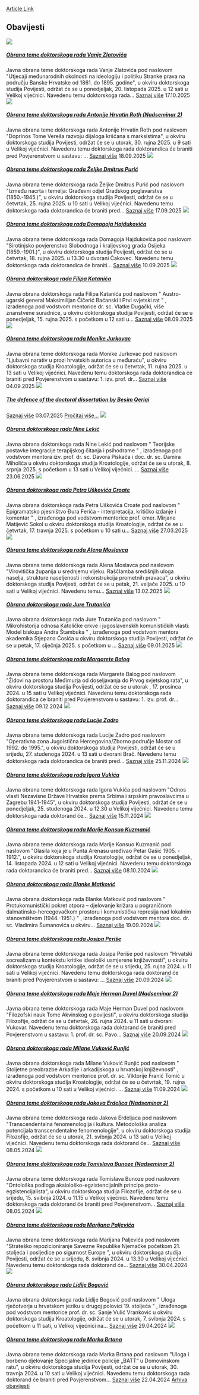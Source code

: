 [Article Link](https://www.fhs.hr/studiji/doktorski/obrane)

## Obavijesti
[ ![](https://www.fhs.hr/_pub/themes_static/hrstud2024/default/img/default_news.jpg) ](https://www.fhs.hr/studiji/doktorski/obrane?@=21u8y#news_131837)
#####  [Obrana teme doktorskoga rada Vanje Zlatovića](https://www.fhs.hr/studiji/doktorski/obrane?@=21u8y#news_131837)
Javna obrana teme doktorskoga rada Vanje Zlatovića pod naslovom "Utjecaji međunarodnih okolnosti na ideologiju i politiku Stranke prava na području Banske Hrvatske od 1861. do 1895. godine", u okviru doktorskoga studija Povijesti, održat će se u ponedjeljak, 20. listopada 2025. u 12 sati u Velikoj vijećnici. Navedenu temu doktorskoga rada... 
[Saznaj više](https://www.fhs.hr/studiji/doktorski/obrane?@=21u8y#news_131837)
17.10.2025
[ ![](https://www.fhs.hr/_pub/themes_static/hrstud2024/default/img/default_news.jpg) ](https://www.fhs.hr/studiji/doktorski/obrane?@=21twe#news_131837)
#####  [Obrana teme doktorskoga rada Antonije Hrvatin Roth (Nadseminar 2)](https://www.fhs.hr/studiji/doktorski/obrane?@=21twe#news_131837)
Javna obrana teme doktorskoga rada Antonije Hrvatin Roth pod naslovom "Doprinos Tome Vereša razvoju dijaloga kršćana s marksistima", u okviru doktorskoga studija Povijesti, održat će se u utorak, 30. rujna 2025. u 9 sati u Velikoj vijećnici. Navedenu temu doktorskoga rada doktorandica će braniti pred Povjerenstvom u sastavu: ... 
[Saznaj više](https://www.fhs.hr/studiji/doktorski/obrane?@=21twe#news_131837)
18.09.2025
[ ![](https://www.fhs.hr/_pub/themes_static/hrstud2024/default/img/default_news.jpg) ](https://www.fhs.hr/studiji/doktorski/obrane?@=21tvq#news_131837)
#####  [Obrana teme doktorskoga rada Željke Dmitrus Purić](https://www.fhs.hr/studiji/doktorski/obrane?@=21tvq#news_131837)
Javna obrana teme doktorskoga rada Željke Dmitrus Purić pod naslovom "Između nacrta i temelja: Građevni odjel Gradskog poglavarstva (1850.-1945.)", u okviru doktorskoga studija Povijesti, održat će se u četvrtak, 25. rujna 2025. u 10 sati u Velikoj vijećnici. Navedenu temu doktorskoga rada doktorandica će braniti pred... 
[Saznaj više](https://www.fhs.hr/studiji/doktorski/obrane?@=21tvq#news_131837)
17.09.2025
[ ![](https://www.fhs.hr/_pub/themes_static/hrstud2024/default/img/default_news.jpg) ](https://www.fhs.hr/studiji/doktorski/obrane?@=21tse#news_131837)
#####  [Obrana teme doktorskoga rada Domagoja Hajdukovića](https://www.fhs.hr/studiji/doktorski/obrane?@=21tse#news_131837)
Javna obrana teme doktorskoga rada Domagoja Hajdukovića pod naslovom "Sirotinjsko povjerenstvo Slobodnoga i kraljevskog grada Osijeka (1859.-1901.)", u okviru doktorskoga studija Povijesti, održat će se u četvrtak, 18. rujna 2025. u 13.30 u dvorani Čakovec. Navedenu temu doktorskoga rada doktorandica će braniti... 
[Saznaj više](https://www.fhs.hr/studiji/doktorski/obrane?@=21tse#news_131837)
10.09.2025
[ ![](https://www.fhs.hr/_pub/themes_static/hrstud2024/default/img/default_news.jpg) ](https://www.fhs.hr/studiji/doktorski/obrane?@=21ts8#news_131837)
#####  [Obrana doktorskoga rada Filipa Katanića](https://www.fhs.hr/studiji/doktorski/obrane?@=21ts8#news_131837)
Javna obrana doktorskoga rada Filipa Katanića pod naslovom " Austro-ugarski general Maksimilijan Čičerić Baćanski i Prvi svjetski rat " , izrađenoga pod vodstvom mentorice dr. sc. Vlatke Dugački, više znanstvene suradnice, u okviru doktorskoga studija Povijesti, održat će se u ponedjeljak, 15. rujna 2025. s početkom u 12 sati u... 
[Saznaj više](https://www.fhs.hr/studiji/doktorski/obrane?@=21ts8#news_131837)
08.09.2025
[ ![](https://www.fhs.hr/_pub/themes_static/hrstud2024/default/img/default_news.jpg) ](https://www.fhs.hr/studiji/doktorski/obrane?@=21trz#news_131837)
#####  [Obrana teme doktorskoga rada Monike Jurkovac](https://www.fhs.hr/studiji/doktorski/obrane?@=21trz#news_131837)
Javna obrana teme doktorskoga rada Monike Jurkovac pod naslovom "Ljubavni narativ u prozi hrvatskih autorica u međuraću", u okviru doktorskoga studija Kroatologije, održat će se u četvrtak, 11. rujna 2025. u 13 sati u Velikoj vijećnici. Navedenu temu doktorskoga rada doktorandica će braniti pred Povjerenstvom u sastavu: 1. izv. prof. dr... 
[Saznaj više](https://www.fhs.hr/studiji/doktorski/obrane?@=21trz#news_131837)
04.09.2025
[ ![](https://www.fhs.hr/_pub/themes_static/hrstud2024/default/img/default_news.jpg) ](https://www.fhs.hr/studiji/doktorski/obrane?@=21thm#news_131837)
#####  [The defence of the doctoral dissertation by Besim Qeriqi](https://www.fhs.hr/studiji/doktorski/obrane?@=21thm#news_131837)
[Saznaj više](https://www.fhs.hr/studiji/doktorski/obrane?@=21thm#news_131837)
03.07.2025
[Pročitaj više...](https://www.fhs.hr/studiji/doktorski/obrane?@=21thm#news_131837 "Pročitaj obavijest: The defence of the doctoral dissertation by Besim Qeriqi")
[ ![](https://www.fhs.hr/_pub/themes_static/hrstud2024/default/img/default_news.jpg) ](https://www.fhs.hr/studiji/doktorski/obrane?@=21tfk#news_131837)
#####  [Obrana doktorskoga rada Nine Lekić](https://www.fhs.hr/studiji/doktorski/obrane?@=21tfk#news_131837)
Javna obrana doktorskoga rada Nine Lekić pod naslovom " Teorijske postavke integracije terapijskog čitanja i psihodrame " , izrađenoga pod vodstvom mentora izv. prof. dr. sc. Davora Piskača i doc. dr. sc. Damira Miholića u okviru doktorskoga studija Kroatologije, održat će se u utorak, 8. srpnja 2025. s početkom u 13 sati u Velikoj vijećnici. ... 
[Saznaj više](https://www.fhs.hr/studiji/doktorski/obrane?@=21tfk#news_131837)
23.06.2025
[ ![](https://www.fhs.hr/_pub/themes_static/hrstud2024/default/img/default_news.jpg) ](https://www.fhs.hr/studiji/doktorski/obrane?@=21st8#news_131837)
#####  [Obrana doktorskoga rada Petra Uškovića Croate](https://www.fhs.hr/studiji/doktorski/obrane?@=21st8#news_131837)
Javna obrana doktorskoga rada Petra Uškovića Croate pod naslovom " Epigramatsko pjesništvo Đura Ferića - interpretacija, kritičko izdanje i komentar " , izrađenoga pod vodstvom mentorice prof. emer. Mirjane Matijević Sokol u okviru doktorskoga studija Kroatologije, održat će se u četvrtak, 17. travnja 2025. s početkom u 10 sati u... 
[Saznaj više](https://www.fhs.hr/studiji/doktorski/obrane?@=21st8#news_131837)
27.03.2025
[ ![](https://www.fhs.hr/_pub/themes_static/hrstud2024/default/img/default_news.jpg) ](https://www.fhs.hr/studiji/doktorski/obrane?@=21sgo#news_131837)
#####  [Obrana teme doktorskoga rada Alena Moslavca](https://www.fhs.hr/studiji/doktorski/obrane?@=21sgo#news_131837)
Javna obrana teme doktorskoga rada Alena Moslavca pod naslovom "Virovitička županija u srednjemu vijeku. Raščlamba središnjih uloga naselja, strukture naseljenosti i rekonstrukcija prometnih pravaca", u okviru doktorskoga studija Povijesti, održat će se u petak, 21. veljače 2025. u 10 sati u Velikoj vijećnici. Navedenu temu... 
[Saznaj više](https://www.fhs.hr/studiji/doktorski/obrane?@=21sgo#news_131837)
13.02.2025
[ ![](https://www.fhs.hr/_pub/themes_static/hrstud2024/default/img/default_news.jpg) ](https://www.fhs.hr/studiji/doktorski/obrane?@=21s8f#news_131837)
#####  [Obrana doktorskoga rada Jure Trutanića](https://www.fhs.hr/studiji/doktorski/obrane?@=21s8f#news_131837)
Javna obrana doktorskoga rada Jure Trutanića pod naslovom " Mikrohistorija odnosa Katoličke crkve i jugoslavenskih komunističkih vlasti: Model biskupa Andra Štambuka " , izrađenoga pod vodstvom mentora akademika Stjepana Ćosića u okviru doktorskoga studija Povijesti, održat će se u petak, 17. siječnja 2025. s početkom u ... 
[Saznaj više](https://www.fhs.hr/studiji/doktorski/obrane?@=21s8f#news_131837)
09.01.2025
[ ![](https://www.fhs.hr/_pub/themes_static/hrstud2024/default/img/default_news.jpg) ](https://www.fhs.hr/studiji/doktorski/obrane?@=21s7y#news_131837)
#####  [Obrana teme doktorskoga rada Margarete Balog](https://www.fhs.hr/studiji/doktorski/obrane?@=21s7y#news_131837)
Javna obrana teme doktorskoga rada Margarete Balog pod naslovom "Židovi na prostoru Međimurja od doseljavanja do Prvog svjetskog rata", u okviru doktorskoga studija Povijesti, održat će se u utorak , 17. prosinca 2024. u 15 sati u Velikoj vijećnici. Navedenu temu doktorskoga rada doktorandica će braniti pred Povjerenstvom u sastavu: 1. izv. prof. dr... 
[Saznaj više](https://www.fhs.hr/studiji/doktorski/obrane?@=21s7y#news_131837)
09.12.2024
[ ![](https://www.fhs.hr/_pub/themes_static/hrstud2024/default/img/default_news.jpg) ](https://www.fhs.hr/studiji/doktorski/obrane?@=21rxe#news_131837)
#####  [Obrana teme doktorskoga rada Lucije Zadro](https://www.fhs.hr/studiji/doktorski/obrane?@=21rxe#news_131837)
Javna obrana teme doktorskoga rada Lucije Zadro pod naslovom "Operativna zona Jugoistična Hercegovina/Zborno područje Mostar od 1992. do 1995.", u okviru doktorskoga studija Povijesti, održat će se u srijedu, 27. studenoga 2024. u 13 sati u dvorani Brač. Navedenu temu doktorskoga rada doktorandica će braniti pred... 
[Saznaj više](https://www.fhs.hr/studiji/doktorski/obrane?@=21rxe#news_131837)
25.11.2024
[ ![](https://www.fhs.hr/_pub/themes_static/hrstud2024/default/img/default_news.jpg) ](https://www.fhs.hr/studiji/doktorski/obrane?@=21rvk#news_131837)
#####  [Obrana teme doktorskoga rada Igora Vukića](https://www.fhs.hr/studiji/doktorski/obrane?@=21rvk#news_131837)
Javna obrana teme doktorskoga rada Igora Vukića pod naslovom "Odnos vlasti Nezavisne Države Hrvatske prema Srbima i srpskim pravoslavcima u Zagrebu 1941-1945", u okviru doktorskoga studija Povijesti, održat će se u ponedjeljak, 25. studenoga 2024. u 12.30 u Velikoj vijećnici. Navedenu temu doktorskoga rada doktorand će... 
[Saznaj više](https://www.fhs.hr/studiji/doktorski/obrane?@=21rvk#news_131837)
15.11.2024
[ ![](https://www.fhs.hr/_pub/themes_static/hrstud2024/default/img/default_news.jpg) ](https://www.fhs.hr/studiji/doktorski/obrane?@=21rg8#news_131837)
#####  [Obrana teme doktorskoga rada Marije Konsuo Kuzmanić](https://www.fhs.hr/studiji/doktorski/obrane?@=21rg8#news_131837)
Javna obrana teme doktorskoga rada Marije Konsuo Kuzmanić pod naslovom "Glasila koja je u Punta Arenasu uređivao Petar Gašić 1905. - 1912.", u okviru doktorskoga studija Kroatologije, održat će se u ponedjeljak, 14. listopada 2024. u 12 sati u Velikoj vijećnici. Navedenu temu doktorskoga rada doktorandica će braniti pred... 
[Saznaj više](https://www.fhs.hr/studiji/doktorski/obrane?@=21rg8#news_131837)
08.10.2024
[ ![](https://www.fhs.hr/_pub/themes_static/hrstud2024/default/img/default_news.jpg) ](https://www.fhs.hr/studiji/doktorski/obrane?@=21rfq#news_131837)
#####  [Obrana doktorskoga rada Blanke Matković](https://www.fhs.hr/studiji/doktorski/obrane?@=21rfq#news_131837)
Javna obrana doktorskoga rada Blanke Matković pod naslovom " Protukomunistički pokret otpora – djelovanje križara u pograničnom dalmatinsko-hercegovačkom prostoru i komunistička represija nad lokalnim stanovništvom (1944.-1951.) " , izrađenoga pod vodstvom mentora doc. dr. sc. Vladimira Šumanovića u okviru... 
[Saznaj više](https://www.fhs.hr/studiji/doktorski/obrane?@=21rfq#news_131837)
19.09.2024
[ ![](https://www.fhs.hr/_pub/themes_static/hrstud2024/default/img/default_news.jpg) ](https://www.fhs.hr/studiji/doktorski/obrane?@=21rfu#news_131837)
#####  [Obrana teme doktorskoga rada Josipa Periše](https://www.fhs.hr/studiji/doktorski/obrane?@=21rfu#news_131837)
Javna obrana teme doktorskoga rada Josipa Periše pod naslovom "Hrvatski socrealizam u kontekstu kritike ideološki usmjerene književnosti", u okviru doktorskoga studija Kroatologije, održat će se u srijedu, 25. rujna 2024. u 11 sati u Velikoj vijećnici. Navedenu temu doktorskoga rada doktorand će braniti pred Povjerenstvom u sastavu: ... 
[Saznaj više](https://www.fhs.hr/studiji/doktorski/obrane?@=21rfu#news_131837)
20.09.2024
[ ![](https://www.fhs.hr/_pub/themes_static/hrstud2024/default/img/default_news.jpg) ](https://www.fhs.hr/studiji/doktorski/obrane?@=21rfs#news_131837)
#####  [Obrana teme doktorskoga rada Maje Herman Duvel (Nadseminar 2)](https://www.fhs.hr/studiji/doktorski/obrane?@=21rfs#news_131837)
Javna obrana teme doktorskoga rada Maje Herman Duvel pod naslovom "Filozofski nauk Tome Akvinskog o povijesti", u okviru doktorskoga studija Filozofije, održat će se u četvrtak, 26. rujna 2024. u 11 sati u dvorani Vukovar. Navedenu temu doktorskoga rada doktorand će braniti pred Povjerenstvom u sastavu: 1. prof. dr. sc. Pavo... 
[Saznaj više](https://www.fhs.hr/studiji/doktorski/obrane?@=21rfs#news_131837)
20.09.2024
[ ![](https://www.fhs.hr/_pub/themes_static/hrstud2024/default/img/default_news.jpg) ](https://www.fhs.hr/studiji/doktorski/obrane?@=21rfw#news_131837)
#####  [Obrana doktorskoga rada Milane Vuković Runjić](https://www.fhs.hr/studiji/doktorski/obrane?@=21rfw#news_131837)
Javna obrana doktorskoga rada Milane Vuković Runjić pod naslovom " Stoljetne preobrazbe Arkadije i arkadijskoga u hrvatskoj književnosti" , izrađenoga pod vodstvom mentorice prof. dr. sc. Viktorije Franić Tomić u okviru doktorskoga studija Kroatologije, održat će se u četvrtak, 19. rujna 2024. s početkom u 10 sati u Velikoj vijećnici. ... 
[Saznaj više](https://www.fhs.hr/studiji/doktorski/obrane?@=21rfw#news_131837)
11.09.2024
[ ![](https://www.fhs.hr/_pub/themes_static/hrstud2024/default/img/default_news.jpg) ](https://www.fhs.hr/studiji/doktorski/obrane?@=21rfy#news_131837)
#####  [Obrana teme doktorskoga rada Jakova Erdeljca (Nadseminar 2)](https://www.fhs.hr/studiji/doktorski/obrane?@=21rfy#news_131837)
Javna obrana teme doktorskoga rada Jakova Erdeljaca pod naslovom "Transcendentalna fenomenologija i kultura. Metodološka analiza potencijala transcendentalne fenomenologije", u okviru doktorskoga studija Filozofije, održat će se u utorak, 21. svibnja 2024. u 13 sati u Velikoj vijećnici. Navedenu temu doktorskoga rada doktorand će... 
[Saznaj više](https://www.fhs.hr/studiji/doktorski/obrane?@=21rfy#news_131837)
08.05.2024
[ ![](https://www.fhs.hr/_pub/themes_static/hrstud2024/default/img/default_news.jpg) ](https://www.fhs.hr/studiji/doktorski/obrane?@=21rg0#news_131837)
#####  [Obrana teme doktorskoga rada Tomislava Bunoze (Nadseminar 2)](https://www.fhs.hr/studiji/doktorski/obrane?@=21rg0#news_131837)
Javna obrana teme doktorskoga rada Tomislava Bunoze pod naslovom "Ontološka podloga aksiološko-egzistencijalnih principa proto-egzistencijalista", u okviru doktorskoga studija Filozofije, održat će se u srijedu, 15. svibnja 2024. u 11.15 u Velikoj vijećnici. Navedenu temu doktorskoga rada doktorand će braniti pred Povjerenstvom... 
[Saznaj više](https://www.fhs.hr/studiji/doktorski/obrane?@=21rg0#news_131837)
08.05.2024
[ ![](https://www.fhs.hr/_pub/themes_static/hrstud2024/default/img/default_news.jpg) ](https://www.fhs.hr/studiji/doktorski/obrane?@=21rg2#news_131837)
#####  [Obrana teme doktorskoga rada Marijana Paljevića](https://www.fhs.hr/studiji/doktorski/obrane?@=21rg2#news_131837)
Javna obrana teme doktorskoga rada Marijana Paljevića pod naslovom "Strateško repozicioniranje Savezne Republike Njemačke početkom 21. stoljeća i posljedice po sigurnost Europe ", u okviru doktorskoga studija Povijesti, održat će se u srijedu, 8. svibnja 2024. u 13.30 u Velikoj vijećnici. Navedenu temu doktorskoga rada doktorand će... 
[Saznaj više](https://www.fhs.hr/studiji/doktorski/obrane?@=21rg2#news_131837)
30.04.2024
[ ![](https://www.fhs.hr/_pub/themes_static/hrstud2024/default/img/default_news.jpg) ](https://www.fhs.hr/studiji/doktorski/obrane?@=21rg4#news_131837)
#####  [Obrana doktorskoga rada Lidije Bogović](https://www.fhs.hr/studiji/doktorski/obrane?@=21rg4#news_131837)
Javna obrana doktorskoga rada Lidije Bogović pod naslovom " Uloga rječotvorja u hrvatskom jeziku u drugoj polovici 19. stoljeća " , izrađenoga pod vodstvom mentorice prof. dr. sc. Sanje Vulić Vranković u okviru doktorskoga studija Kroatologije, održat će se u utorak, 7. svibnja 2024. s početkom u 11 sati, u Velikoj vijećnici na... 
[Saznaj više](https://www.fhs.hr/studiji/doktorski/obrane?@=21rg4#news_131837)
29.04.2024
[ ![](https://www.fhs.hr/_pub/themes_static/hrstud2024/default/img/default_news.jpg) ](https://www.fhs.hr/studiji/doktorski/obrane?@=21rg6#news_131837)
#####  [Obrana teme doktorskoga rada Marka Brtana](https://www.fhs.hr/studiji/doktorski/obrane?@=21rg6#news_131837)
Javna obrana teme doktorskoga rada Marka Brtana pod naslovom "Uloga i borbeno djelovanje Specijalne jedinice policije „BATT“ u Domovinskom ratu", u okviru doktorskoga studija Povijesti, održat će se u utorak, 30. travnja 2024. u 10 sati u Velikoj vijećnici. Navedenu temu doktorskoga rada doktorand će braniti pred Povjerenstvom... 
[Saznaj više](https://www.fhs.hr/studiji/doktorski/obrane?@=21rg6#news_131837)
22.04.2024
[Arhiva obavijesti](https://www.fhs.hr/studiji/doktorski/obrane?@=21rfo#news_131837 "Arhiva obavijesti")
